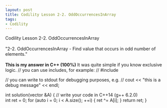 ```yaml
---
layout: post
title: Codility Lesson 2-2. OddOccurrencesInArray 
tags:
- Codility
---
```

 Codility Lesson 2-2. OddOccurrencesInArray 
<br/><br/>
"2-2. OddOccurrencesInArray - Find value that occurs in odd number of elements."
<br/><br/>
**This is my answer in C++ (100%)**
It was quite simple if you know exclusive logic.
// you can use includes, for example:
// #include <algorithm>

// you can write to stdout for debugging purposes, e.g.
// cout << "this is a debug message" << endl;

int solution(vector<int> &A) {
    // write your code in C++14 (g++ 6.2.0)    
    int ret = 0;
    for (auto i = 0; i < A.size(); ++i)
    {
        ret ^= A[i];
    }
    return ret;
}
